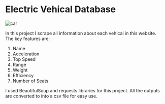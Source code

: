 # Electric Vehical Database
![car](https://github.com/Bakar31/Web-Scraping-Learning-History/blob/master/Projects/Electric%20Vehical/electronics%20vehicles.jpg)


In this project I scrape all information about each vehical in this website.
The key features are:

1. Name
2. Acceleration
3. Top Speed
4. Range
5. Weight
6. Efficiency
7. Number of Seats

I used BeautifulSoup and requests libraries for this project.
All the outputs are converted to into a csv file for easy use.